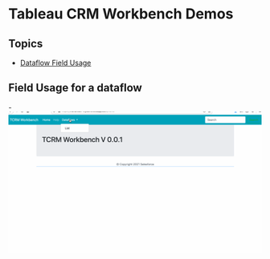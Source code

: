 # Tableau CRM Workbench Demos

## Topics
- [Dataflow Field Usage](#dffu)

<a name="dffu"></a>
## Field Usage for a dataflow
-![DF Field Usage](img/tcrm-wb-1.gif)
